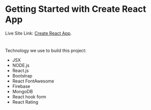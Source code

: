 # Getting Started with Create React App

Live Site Link: [Create React App](https://github.com/facebook/create-react-app).

#
Technology we use to build this project:

- JSX
- NODE.js
- React.js
- Bootstrap
- React FontAwesome
- Firebase
- MongoDB
- React hook form
- React Rating
